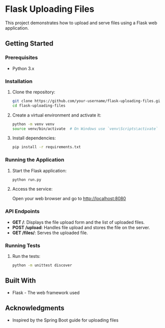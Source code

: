 # Flask Uploading Files

This project demonstrates how to upload and serve files using a Flask web application.

## Getting Started

### Prerequisites

- Python 3.x

### Installation

1. Clone the repository:

    ```sh
    git clone https://github.com/your-username/flask-uploading-files.git
    cd flask-uploading-files
    ```

2. Create a virtual environment and activate it:

    ```sh
    python -m venv venv
    source venv/bin/activate  # On Windows use `venv\Scripts\activate`
    ```

3. Install dependencies:

    ```sh
    pip install -r requirements.txt
    ```

### Running the Application

1. Start the Flask application:

    ```sh
    python run.py
    ```

2. Access the service:

    Open your web browser and go to [http://localhost:8080](http://localhost:8080)

### API Endpoints

- **GET /**: Displays the file upload form and the list of uploaded files.
- **POST /upload**: Handles file upload and stores the file on the server.
- **GET /files/<filename>**: Serves the uploaded file.

### Running Tests

1. Run the tests:

    ```sh
    python -m unittest discover
    ```

## Built With

- Flask - The web framework used

## Acknowledgments

- Inspired by the Spring Boot guide for uploading files
